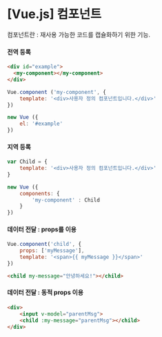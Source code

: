 # [Vue.js] 컴포넌트

컴포넌트란 : 재사용 가능한 코드를 캡슐화하기 위한 기능.



#### 전역 등록

```html
<div id="example">
  <my-component></my-component>
</div>
```

```javascript
Vue.component ('my-component', {
    template: '<div>사용자 정의 컴포넌트입니다.</div>'
})

new Vue ({
    el: '#example'
})
```



#### 지역 등록

```javascript
var Child = {
    template: '<div>사용자 정의 컴포넌트입니다.</div>'
}

new Vue ({
    components: {
        'my-component' : Child
    }
})
```



#### 데이터 전달 : props를 이용

```javascript
Vue.component('child', {
    props: ['myMessage'],
    template: '<span>{{ myMessage }}</span>'
})
```

```html
<child my-message="안녕하세요!"></child>
```



#### 데이터 전달 : 동적 props 이용

```html
<div>
    <input v-model="parentMsg">
    <child :my-message="parentMsg"></child>
</div>
```








